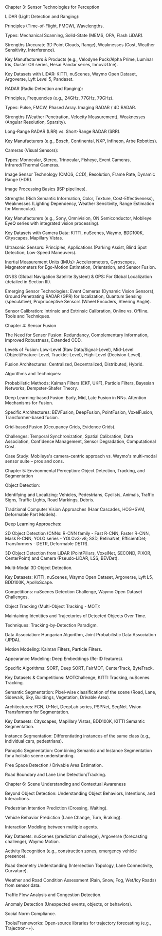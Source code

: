 Chapter 3: Sensor Technologies for Perception

LiDAR (Light Detection and Ranging):

Principles (Time-of-Flight, FMCW), Wavelengths.

Types: Mechanical Scanning, Solid-State (MEMS, OPA, Flash LiDAR).

Strengths (Accurate 3D Point Clouds, Range), Weaknesses (Cost, Weather Sensitivity, Interference).

Key Manufacturers & Products (e.g., Velodyne Puck/Alpha Prime, Luminar Iris, Ouster OS series, Hesai Pandar series, InnovizOne).

Key Datasets with LiDAR: KITTI, nuScenes, Waymo Open Dataset, Argoverse, Lyft Level 5, Pandaset.

RADAR (Radio Detection and Ranging):

Principles, Frequencies (e.g., 24GHz, 77GHz, 79GHz).

Types: Pulse, FMCW, Phased Array. Imaging RADAR / 4D RADAR.

Strengths (Weather Penetration, Velocity Measurement), Weaknesses (Angular Resolution, Sparsity).

Long-Range RADAR (LRR) vs. Short-Range RADAR (SRR).

Key Manufacturers (e.g., Bosch, Continental, NXP, Infineon, Arbe Robotics).

Cameras (Visual Sensors):

Types: Monocular, Stereo, Trinocular, Fisheye, Event Cameras, Infrared/Thermal Cameras.

Image Sensor Technology (CMOS, CCD), Resolution, Frame Rate, Dynamic Range (HDR).

Image Processing Basics (ISP pipelines).

Strengths (Rich Semantic Information, Color, Texture, Cost-Effectiveness), Weaknesses (Lighting Dependency, Weather Sensitivity, Range Estimation for Monocular).

Key Manufacturers (e.g., Sony, Omnivision, ON Semiconductor, Mobileye EyeQ series with integrated vision processing).

Key Datasets with Camera Data: KITTI, nuScenes, Waymo, BDD100K, Cityscapes, Mapillary Vistas.

Ultrasonic Sensors: Principles, Applications (Parking Assist, Blind Spot Detection, Low-Speed Maneuvers).

Inertial Measurement Units (IMUs): Accelerometers, Gyroscopes, Magnetometers for Ego-Motion Estimation, Orientation, and Sensor Fusion.

GNSS (Global Navigation Satellite System) & GPS: For Global Localization (detailed in Section III).

Emerging Sensor Technologies: Event Cameras (Dynamic Vision Sensors), Ground Penetrating RADAR (GPR) for localization, Quantum Sensing (speculative), Proprioceptive Sensors (Wheel Encoders, Steering Angle).

Sensor Calibration: Intrinsic and Extrinsic Calibration, Online vs. Offline. Tools and Techniques.

Chapter 4: Sensor Fusion

The Need for Sensor Fusion: Redundancy, Complementary Information, Improved Robustness, Extended ODD.

Levels of Fusion: Low-Level (Raw Data/Signal-Level), Mid-Level (Object/Feature-Level, Tracklet-Level), High-Level (Decision-Level).

Fusion Architectures: Centralized, Decentralized, Distributed, Hybrid.

Algorithms and Techniques:

Probabilistic Methods: Kalman Filters (EKF, UKF), Particle Filters, Bayesian Networks, Dempster-Shafer Theory.

Deep Learning-based Fusion: Early, Mid, Late Fusion in NNs. Attention Mechanisms for Fusion.

Specific Architectures: BEVFusion, DeepFusion, PointFusion, VoxelFusion, Transformer-based fusion.

Grid-based Fusion (Occupancy Grids, Evidence Grids).

Challenges: Temporal Synchronization, Spatial Calibration, Data Association, Confidence Management, Sensor Degradation, Computational Cost.

Case Study: Mobileye's camera-centric approach vs. Waymo's multi-modal sensor suite – pros and cons.

Chapter 5: Environmental Perception: Object Detection, Tracking, and Segmentation

Object Detection:

Identifying and Localizing: Vehicles, Pedestrians, Cyclists, Animals, Traffic Signs, Traffic Lights, Road Markings, Debris.

Traditional Computer Vision Approaches (Haar Cascades, HOG+SVM, Deformable Part Models).

Deep Learning Approaches:

2D Object Detection (CNNs: R-CNN family - Fast R-CNN, Faster R-CNN, Mask R-CNN; YOLO series - YOLOv3-v8; SSD, RetinaNet, EfficientDet; Transformers - DETR, Deformable DETR).

3D Object Detection from LiDAR (PointPillars, VoxelNet, SECOND, PIXOR, CenterPoint) and Camera (Pseudo-LiDAR, LSS, BEVDet).

Multi-Modal 3D Object Detection.

Key Datasets: KITTI, nuScenes, Waymo Open Dataset, Argoverse, Lyft L5, BDD100K, ApolloScape.

Competitions: nuScenes Detection Challenge, Waymo Open Dataset Challenges.

Object Tracking (Multi-Object Tracking - MOT):

Maintaining Identities and Trajectories of Detected Objects Over Time.

Techniques: Tracking-by-Detection Paradigm.

Data Association: Hungarian Algorithm, Joint Probabilistic Data Association (JPDA).

Motion Modeling: Kalman Filters, Particle Filters.

Appearance Modeling: Deep Embeddings (Re-ID features).

Specific Algorithms: SORT, Deep SORT, FairMOT, CenterTrack, ByteTrack.

Key Datasets & Competitions: MOTChallenge, KITTI Tracking, nuScenes Tracking.

Semantic Segmentation: Pixel-wise classification of the scene (Road, Lane, Sidewalk, Sky, Buildings, Vegetation, Drivable Area).

Architectures: FCN, U-Net, DeepLab series, PSPNet, SegNet. Vision Transformers for Segmentation.

Key Datasets: Cityscapes, Mapillary Vistas, BDD100K, KITTI Semantic Segmentation.

Instance Segmentation: Differentiating instances of the same class (e.g., individual cars, pedestrians).

Panoptic Segmentation: Combining Semantic and Instance Segmentation for a holistic scene understanding.

Free Space Detection / Drivable Area Estimation.

Road Boundary and Lane Line Detection/Tracking.

Chapter 6: Scene Understanding and Contextual Awareness

Beyond Object Detection: Understanding Object Behaviors, Intentions, and Interactions.

Pedestrian Intention Prediction (Crossing, Waiting).

Vehicle Behavior Prediction (Lane Change, Turn, Braking).

Interaction Modeling between multiple agents.

Key Datasets: nuScenes (prediction challenge), Argoverse (forecasting challenge), Waymo Motion.

Activity Recognition (e.g., construction zones, emergency vehicle presence).

Road Geometry Understanding (Intersection Topology, Lane Connectivity, Curvature).

Weather and Road Condition Assessment (Rain, Snow, Fog, Wet/Icy Roads) from sensor data.

Traffic Flow Analysis and Congestion Detection.

Anomaly Detection (Unexpected events, objects, or behaviors).

Social Norm Compliance.

Tools/Frameworks: Open-source libraries for trajectory forecasting (e.g., Trajectron++).
